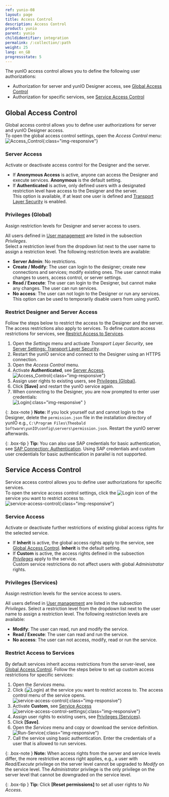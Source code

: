 ```yaml
---
ref: yunio-08
layout: page
title: Access Control
description: Access Control
product: yunio
parent: yunio
childidentifier: integration
permalink: /:collection/:path
weight: 25
lang: en_GB
progressstate: 5
---
```


The yunIO access control allows you to define the following user authorizations:
- Authorization for server and yunIO Designer access, see [Global Access Control](#global-access-control)
- Authorization for specific services, see [Service Access Control](#service-access-control)


## Global Access Control

Global access control allows you to define user authorizations for server and yunIO Designer access.<br>
To open the global access control settings, open the *Access Control* menu:<br>
![Access_Control](/img/content/yunio/access-control.png){:class="img-responsive"}

### Server Access

Activate or deactivate access control for the Designer and the server. 

- If **Anonymous Access** is active, anyone can access the Designer and execute services. 
**Anonymous** is the default setting.
- If **Authenticated** is active, only defined users with a designated restriction level have access to the Designer and the server.<br>
This option is available, if at least one user is defined and [Transport Layer Security](./server-settings) is enabled.

### Privileges (Global)

Assign restriction levels for Designer and server access to users.

All users defined in [User management](./users) are listed in the subsection *Privileges*. <br>
Select a restriction level from the dropdown list next to the user name to assign a restriction level.
The following restriction levels are available:
- **Server Admin**: No restrictions. 
- **Create / Modify**: The user can login to the designer; create new connections and services; modify existing ones.
The user cannot make changes to users, access control, or server settings.
- **Read / Execute**: The user can login to the Designer, but cannot make any changes. The user can run services.
- **No access**: The user can not login to the Designer or run any services.
This option can be used to temporarily disable users from using yunIO.

### Restrict Designer and Server Access

Follow the steps below to restrict the access to the Designer and the server. 
The access restrictions also apply to services.
To define custom access restrictions for services, see [Restrict Access to Services](#restrict-access-to-services).

1. Open the *Settings* menu and activate *Transport Layer Security*, see [Server Settings: Transport Layer Security](./server-settings#transport-layer-security).<br>
2. Restart the yunIO service and connect to the Designer using an HTTPS connection.
3. Open the *Access Control* menu.
4. Activate **Authenticated**, see [Server Access](#server-access). <br>
![Access_Control](/img/content/yunio/access-control2.png){:class="img-responsive"}
5. Assign user rights to existing users, see [Privileges (Global)](#privileges-global).
6. Click **[Save]** and restart the yunIO service again.
7. When connecting to the Designer, you are now prompted to enter user credentials:<br>
![Login](/img/content/yunio/yunio-login.png){:class="img-responsive" }

{: .box-note }
**Note:** If you lock yourself out and cannot login to the Designer, delete the `permission.json` file in the installation directory of yunIO e.g., `C:\Program Files\Theobald Software\yunIO\config\servers\permission.json`.
Restart the yunIO server afterwards.

{: .box-tip }
**Tip:** You can also use SAP credentials for basic authentication, see [SAP Connection: Authentication](./sap-connection#authentication).
Using SAP credentials and custom user credentials for basic authentication in parallel is not supported.

## Service Access Control

Service access control allows you to define user authorizations for specific services.<br>
To open the service access control settings, click the ![Login](/img/content/yunio/key.png) icon of the service you want to restrict access to. <br>
![service-access-control](/img/content/yunio/service-access-control-settings0.png){:class="img-responsive"}

### Service Access

Activate or deactivate further restrictions of existing global access rights for the selected service. 

- If **Inherit** is active, the global access rights apply to the service, see [Global Access Control](#global-access-control). 
**Inherit** is the default setting.
- If **Custom** is active, the access rights defined in the subsection [*Privileges*](#privileges-services) apply to the service.<br>
Custom service restrictions do not affect users with global *Administrator* rights.

### Privileges (Services)

Assign restriction levels for the service access to users.

All users defined in [User management](./users) are listed in the subsection *Privileges*.
Select a restriction level from the dropdown list next to the user name to assign a restriction level.
The following restriction levels are available:
- **Modify**: The user can read, run and modify the service.
- **Read / Execute**: The user can read and run the service.
- **No access**: The user can not access, modify, read or run the service.

### Restrict Access to Services

By default services inherit access restrictions from the server-level, see [Global Access Control](#global-access-control).
Follow the steps below to set up custom access restrictions for specific services:

1. Open the *Services* menu.
2. Click (![Login](/img/content/yunio/key.png)) at the service you want to restrict access to. 
The access control menu of the service opens.<br>
![service-access-control](/img/content/yunio/service-access-control.png){:class="img-responsive"}
3. Activate **Custom**, see [Service Access](#service-access)<br>
![service-access-control-settings](/img/content/yunio/service-access-control-settings.png){:class="img-responsive"}
4. Assign user rights to existing users, see [Privileges (Services)](#privileges-services).
5. Click **[Save]**.
6. Open the *Services* menu and copy or download the service definition.<br>
![Run-Service](/img/content/yunio/yunio-run-services-https.png){:class="img-responsive"}
7. Call the service using basic authentication. Enter the credentials of a user that is allowed to run services.


{: .box-note }
**Note:** When access rights from the server and service levels differ, the more restrictive access right applies, e.g., a user with *Read/Execute* privilege on the server level cannot be upgraded to *Modify* on the service level.
The *Administrator* privilege is the only privilege on the server level that cannot be downgraded on the service level.

{: .box-tip }
**Tip:** Click **[Reset permissions]** to set all user rights to *No Access*.

